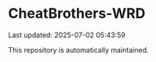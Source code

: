 # CheatBrothers-WRD

Last updated: 2025-07-02 05:43:59

This repository is automatically maintained.

